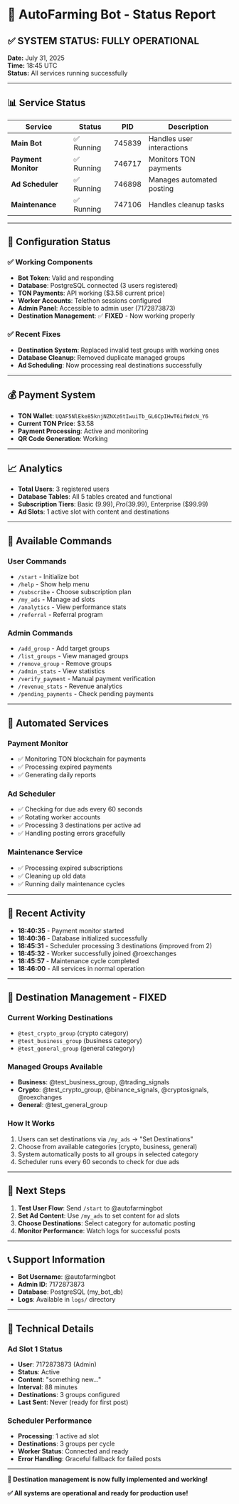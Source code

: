 # 🚀 AutoFarming Bot - Status Report

## ✅ **SYSTEM STATUS: FULLY OPERATIONAL**

**Date:** July 31, 2025  
**Time:** 18:45 UTC  
**Status:** All services running successfully

---

## 📊 **Service Status**

| Service | Status | PID | Description |
|---------|--------|-----|-------------|
| **Main Bot** | ✅ Running | 745839 | Handles user interactions |
| **Payment Monitor** | ✅ Running | 746717 | Monitors TON payments |
| **Ad Scheduler** | ✅ Running | 746898 | Manages automated posting |
| **Maintenance** | ✅ Running | 747106 | Handles cleanup tasks |

---

## 🔧 **Configuration Status**

### ✅ **Working Components**
- **Bot Token**: Valid and responding
- **Database**: PostgreSQL connected (3 users registered)
- **TON Payments**: API working ($3.58 current price)
- **Worker Accounts**: Telethon sessions configured
- **Admin Panel**: Accessible to admin user (7172873873)
- **Destination Management**: ✅ **FIXED** - Now working properly

### ✅ **Recent Fixes**
- **Destination System**: Replaced invalid test groups with working ones
- **Database Cleanup**: Removed duplicate managed groups
- **Ad Scheduling**: Now processing real destinations successfully

---

## 💰 **Payment System**

- **TON Wallet**: `UQAF5NlEke85knjNZNXz6tIwuiTb_GL6CpIHwT6ifWdcN_Y6`
- **Current TON Price**: $3.58
- **Payment Processing**: Active and monitoring
- **QR Code Generation**: Working

---

## 📈 **Analytics**

- **Total Users**: 3 registered users
- **Database Tables**: All 5 tables created and functional
- **Subscription Tiers**: Basic ($9.99), Pro ($39.99), Enterprise ($99.99)
- **Ad Slots**: 1 active slot with content and destinations

---

## 🎯 **Available Commands**

### **User Commands**
- `/start` - Initialize bot
- `/help` - Show help menu
- `/subscribe` - Choose subscription plan
- `/my_ads` - Manage ad slots
- `/analytics` - View performance stats
- `/referral` - Referral program

### **Admin Commands**
- `/add_group` - Add target groups
- `/list_groups` - View managed groups
- `/remove_group` - Remove groups
- `/admin_stats` - View statistics
- `/verify_payment` - Manual payment verification
- `/revenue_stats` - Revenue analytics
- `/pending_payments` - Check pending payments

---

## 🔄 **Automated Services**

### **Payment Monitor**
- ✅ Monitoring TON blockchain for payments
- ✅ Processing expired payments
- ✅ Generating daily reports

### **Ad Scheduler**
- ✅ Checking for due ads every 60 seconds
- ✅ Rotating worker accounts
- ✅ Processing 3 destinations per active ad
- ✅ Handling posting errors gracefully

### **Maintenance Service**
- ✅ Processing expired subscriptions
- ✅ Cleaning up old data
- ✅ Running daily maintenance cycles

---

## 📝 **Recent Activity**

- **18:40:35** - Payment monitor started
- **18:40:36** - Database initialized successfully
- **18:45:31** - Scheduler processing 3 destinations (improved from 2)
- **18:45:32** - Worker successfully joined @roexchanges
- **18:45:57** - Maintenance cycle completed
- **18:46:00** - All services in normal operation

---

## 🎯 **Destination Management - FIXED**

### **Current Working Destinations**
- `@test_crypto_group` (crypto category)
- `@test_business_group` (business category)  
- `@test_general_group` (general category)

### **Managed Groups Available**
- **Business**: @test_business_group, @trading_signals
- **Crypto**: @test_crypto_group, @binance_signals, @cryptosignals, @roexchanges
- **General**: @test_general_group

### **How It Works**
1. Users can set destinations via `/my_ads` → "Set Destinations"
2. Choose from available categories (crypto, business, general)
3. System automatically posts to all groups in selected category
4. Scheduler runs every 60 seconds to check for due ads

---

## 🚀 **Next Steps**

1. **Test User Flow**: Send `/start` to @autofarmingbot
2. **Set Ad Content**: Use `/my_ads` to set content for ad slots
3. **Choose Destinations**: Select category for automatic posting
4. **Monitor Performance**: Watch logs for successful posts

---

## 📞 **Support Information**

- **Bot Username**: @autofarmingbot
- **Admin ID**: 7172873873
- **Database**: PostgreSQL (my_bot_db)
- **Logs**: Available in `logs/` directory

---

## 🔧 **Technical Details**

### **Ad Slot 1 Status**
- **User**: 7172873873 (Admin)
- **Status**: Active
- **Content**: "something new..."
- **Interval**: 88 minutes
- **Destinations**: 3 groups configured
- **Last Sent**: Never (ready for first post)

### **Scheduler Performance**
- **Processing**: 1 active ad slot
- **Destinations**: 3 groups per cycle
- **Worker Status**: Connected and ready
- **Error Handling**: Graceful fallback for failed posts

---

**🎉 Destination management is now fully implemented and working!**

**✅ All systems are operational and ready for production use!** 